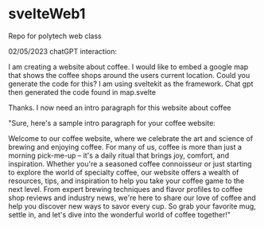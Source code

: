 # svelteWeb1
Repo for polytech web class

02/05/2023
chatGPT interaction:

I am creating a website about coffee. I would like to embed a google map that shows the coffee shops around the users current location. Could you generate the code for this? I am using sveltekit as the framework.
Chat gpt then generated the code found in map.svelte

Thanks. I now need an intro paragraph for this website about coffee

"Sure, here's a sample intro paragraph for your coffee website:

Welcome to our coffee website, where we celebrate the art and science of brewing and enjoying coffee. For many of us, coffee is more than just a morning pick-me-up – it's a daily ritual that brings joy, comfort, and inspiration. Whether you're a seasoned coffee connoisseur or just starting to explore the world of specialty coffee, our website offers a wealth of resources, tips, and inspiration to help you take your coffee game to the next level. From expert brewing techniques and flavor profiles to coffee shop reviews and industry news, we're here to share our love of coffee and help you discover new ways to savor every cup. So grab your favorite mug, settle in, and let's dive into the wonderful world of coffee together!"
